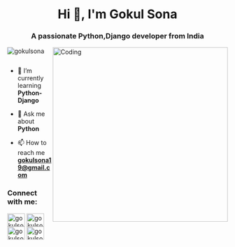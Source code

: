 
<h1 align="center">Hi 👋, I'm Gokul Sona</h1>
<h3 align="center">A passionate Python,Django developer from India</h3>
<img align="right" alt="Coding" width="400" src="https://cdn.dribbble.com/users/1162077/screenshots/3848914/programmer.gif">

<p align="left"> <img src="https://komarev.com/ghpvc/?username=gokulsona&label=Profile%20views&color=0e75b6&style=flat" alt="gokulsona" /> </p>

<p align="left"> <a href="https://twitter.com/" target="blank"><img src="https://img.shields.io/twitter/follow/?logo=twitter&style=for-the-badge" alt="" /></a> </p>

- 🌱 I’m currently learning **Python-Django**

- 💬 Ask me about **Python**

- 📫 How to reach me **gokulsona19@gmail.com**

<h3 align="left">Connect with me:</h3>
<p align="left">
<a href="https://linkedin.com/in/gokulsona" target="blank"><img align="center" src="https://raw.githubusercontent.com/rahuldkjain/github-profile-readme-generator/master/src/images/icons/Social/linked-in-alt.svg" alt="gokulsona" height="30" width="40" /></a>
<a href="https://stackoverflow.com/users/gokulsona" target="blank"><img align="center" src="https://raw.githubusercontent.com/rahuldkjain/github-profile-readme-generator/master/src/images/icons/Social/stack-overflow.svg" alt="gokulsona" height="30" width="40" /></a>
<a href="https://fb.com/gokulsona" target="blank"><img align="center" src="https://raw.githubusercontent.com/rahuldkjain/github-profile-readme-generator/master/src/images/icons/Social/facebook.svg" alt="gokulsona" height="30" width="40" /></a>
<a href="https://instagram.com/gokulsona" target="blank"><img align="center" src="https://raw.githubusercontent.com/rahuldkjain/github-profile-readme-generator/master/src/images/icons/Social/instagram.svg" alt="gokulsona" height="30" width="40" /></a>
</p>


